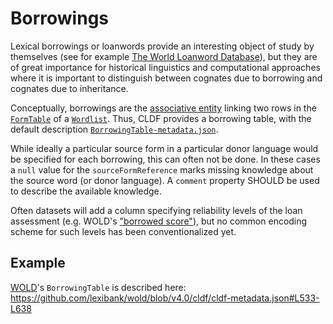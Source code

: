 # Borrowings

Lexical borrowings or loanwords provide an interesting object of study by themselves
(see for example [The World Loanword Database](http://wold.clld.org/)), but they
are of great importance for historical linguistics and computational approaches 
where it is important to distinguish between cognates due to borrowing and cognates due to inheritance.

Conceptually, borrowings are the 
[associative entity](https://en.wikipedia.org/wiki/Associative_entity) 
linking two rows in the [`FormTable`](../forms) of a [`Wordlist`](../../modules/Wordlist).
Thus, CLDF provides a borrowing table, with the default description
[`BorrowingTable-metadata.json`](BorrowingTable-metadata.json).

While ideally a particular source form in a particular donor language would be specified for each
borrowing, this can often not be done. In these cases
a `null` value for the `sourceFormReference` marks missing knowledge about the source word
(or donor language). A `comment` property SHOULD be used to describe the available knowledge.

Often datasets will add a column specifying reliability levels of the loan assessment
(e.g. WOLD's ["borrowed score"](http://wold.clld.org/terms#borrowed_score)),
but no common encoding scheme for such levels has been conventionalized yet.


## Example

[WOLD](https://wold.clld.org)'s `BorrowingTable` is described here: https://github.com/lexibank/wold/blob/v4.0/cldf/cldf-metadata.json#L533-L638
